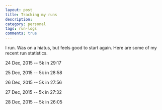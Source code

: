 ```yaml
---
layout: post
title: Tracking my runs
description: 
category: personal
tags: run-logs
comments: true
---
```


I run. Was on a hiatus, but feels good to start again. Here are some of my recent run statistics.

24 Dec, 2015 -- 5k in 29:17

25 Dec, 2015 -- 5k in 28:58

26 Dec, 2015 -- 5k in 27:56

27 Dec, 2015 -- 5k in 27:32

28 Dec, 2015 -- 5k in 26:05
